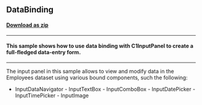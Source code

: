 ## DataBinding
#### [Download as zip](https://grapecity.github.io/DownGit/#/home?url=https://github.com/GrapeCity/ComponentOne-WinForms-Samples/tree/master/NetFramework\InputPanel\VB\DataBinding)
____
#### This sample shows how to use data binding with C1InputPanel to create a full-fledged data-entry form.
____
The input panel in this sample allows to view and modify data in the Employees dataset using various bound components, such the following: 

- InputDataNavigator - InputTextBox - InputComboBox - InputDatePicker - InputTimePicker - InputImage 